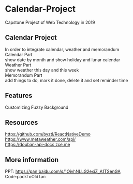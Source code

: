 # Calendar-Project
Capstone Project of Web Technology in 2019  

Calendar Project
-------------
In order to integrate calendar, weather and memorandum  
Calendar Part  
show date by month and show holiday and lunar calendar  
Weather Part  
show weather this day and this week  
Memorandum Part  
add things to do, mark it done, delete it and set reminder time  

Features
---
Customizing Fuzzy Background

Resources
---
https://github.com/byztl/ReactNativeDemo  
https://www.metaweather.com/api/  
https://douban-api-docs.zce.me

More information
---
PPT: https://pan.baidu.com/s/1OivhNLLG2exiZ_A1TSenGA
Code:packToOldTan
